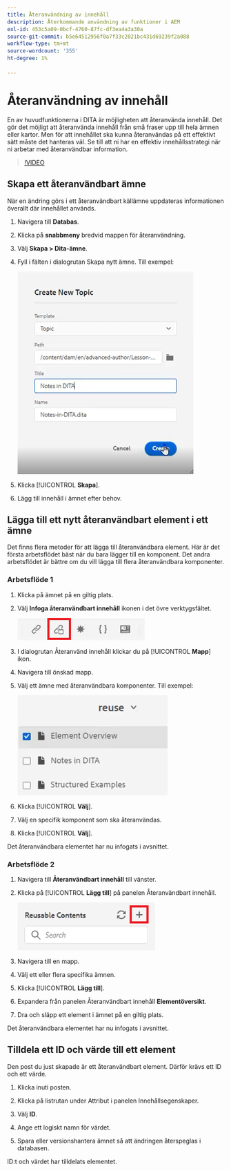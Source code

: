 ```yaml
---
title: Återanvändning av innehåll
description: Återkommande användning av funktioner i AEM
exl-id: 453c5a09-0bcf-4760-87fc-df3ea4a3a30a
source-git-commit: b5e64512956f0a7f33c2021bc431d69239f2a088
workflow-type: tm+mt
source-wordcount: '355'
ht-degree: 1%

---
```


# Återanvändning av innehåll

En av huvudfunktionerna i DITA är möjligheten att återanvända innehåll. Det gör det möjligt att återanvända innehåll från små fraser upp till hela ämnen eller kartor.  Men för att innehållet ska kunna återanvändas på ett effektivt sätt måste det hanteras väl. Se till att ni har en effektiv innehållsstrategi när ni arbetar med återanvändbar information.

>[!VIDEO](https://video.tv.adobe.com/v/342757)

## Skapa ett återanvändbart ämne

När en ändring görs i ett återanvändbart källämne uppdateras informationen överallt där innehållet används.

1. Navigera till **Databas**.

2. Klicka på **snabbmeny** bredvid mappen för återanvändning.

3. Välj **Skapa > Dita-ämne**.

4. Fyll i fälten i dialogrutan Skapa nytt ämne. Till exempel:

   ![Bekräftelse](images/lesson-8/new-topic-dialog.png)

5. Klicka [!UICONTROL **Skapa**].

6. Lägg till innehåll i ämnet efter behov.

## Lägga till ett nytt återanvändbart element i ett ämne

Det finns flera metoder för att lägga till återanvändbara element. Här är det första arbetsflödet bäst när du bara lägger till en komponent. Det andra arbetsflödet är bättre om du vill lägga till flera återanvändbara komponenter.

### Arbetsflöde 1

1. Klicka på ämnet på en giltig plats.

2. Välj **Infoga återanvändbart innehåll** ikonen i det övre verktygsfältet.

   ![Bekräftelse](images/lesson-8/insert-reuse-icon.png)

3. I dialogrutan Återanvänd innehåll klickar du på [!UICONTROL **Mapp**] ikon.

4. Navigera till önskad mapp.

5. Välj ett ämne med återanvändbara komponenter.
Till exempel:

   ![Bekräftelse](images/lesson-8/reusable-topic.png)

6. Klicka [!UICONTROL **Välj**].

7. Välj en specifik komponent som ska återanvändas.

8. Klicka [!UICONTROL **Välj**].

Det återanvändbara elementet har nu infogats i avsnittet.

### Arbetsflöde 2

1. Navigera till **Återanvändbart innehåll** till vänster.

2. Klicka på [!UICONTROL **Lägg till**] på panelen Återanvändbart innehåll.

   ![Bekräftelse](images/lesson-8/reuse-contents-icon.png)

3. Navigera till en mapp.

4. Välj ett eller flera specifika ämnen.

5. Klicka [!UICONTROL **Lägg till**].

6. Expandera från panelen Återanvändbart innehåll **Elementöversikt**.

7. Dra och släpp ett element i ämnet på en giltig plats.

Det återanvändbara elementet har nu infogats i avsnittet.

## Tilldela ett ID och värde till ett element

Den post du just skapade är ett återanvändbart element. Därför krävs ett ID och ett värde.

1. Klicka inuti posten.

2. Klicka på listrutan under Attribut i panelen Innehållsegenskaper.

3. Välj **ID**.

4. Ange ett logiskt namn för värdet.

5. Spara eller versionshantera ämnet så att ändringen återspeglas i databasen.

ID:t och värdet har tilldelats elementet.
